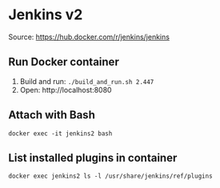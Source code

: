 # Jenkins v2

Source: https://hub.docker.com/r/jenkins/jenkins

## Run Docker container

1. Build and run: `./build_and_run.sh 2.447`
2. Open: http://localhost:8080

## Attach with Bash

`docker exec -it jenkins2 bash`

## List installed plugins in container

`docker exec jenkins2 ls -l /usr/share/jenkins/ref/plugins`
